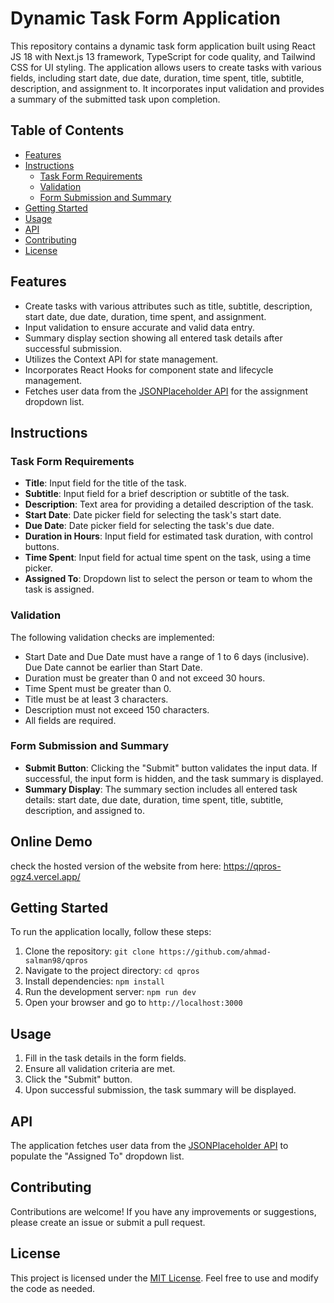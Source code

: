 # Dynamic Task Form Application

This repository contains a dynamic task form application built using React JS 18 with Next.js 13 framework, TypeScript for code quality, and Tailwind CSS for UI styling. The application allows users to create tasks with various fields, including start date, due date, duration, time spent, title, subtitle, description, and assignment to. It incorporates input validation and provides a summary of the submitted task upon completion.

## Table of Contents

- [Features](#features)
- [Instructions](#instructions)
  - [Task Form Requirements](#task-form-requirements)
  - [Validation](#validation)
  - [Form Submission and Summary](#form-submission-and-summary)
- [Getting Started](#getting-started)
- [Usage](#usage)
- [API](#api)
- [Contributing](#contributing)
- [License](#license)

## Features

- Create tasks with various attributes such as title, subtitle, description, start date, due date, duration, time spent, and assignment.
- Input validation to ensure accurate and valid data entry.
- Summary display section showing all entered task details after successful submission.
- Utilizes the Context API for state management.
- Incorporates React Hooks for component state and lifecycle management.
- Fetches user data from the [JSONPlaceholder API](https://jsonplaceholder.typicode.com/users) for the assignment dropdown list.

## Instructions

### Task Form Requirements

- **Title**: Input field for the title of the task.
- **Subtitle**: Input field for a brief description or subtitle of the task.
- **Description**: Text area for providing a detailed description of the task.
- **Start Date**: Date picker field for selecting the task's start date.
- **Due Date**: Date picker field for selecting the task's due date.
- **Duration in Hours**: Input field for estimated task duration, with control buttons.
- **Time Spent**: Input field for actual time spent on the task, using a time picker.
- **Assigned To**: Dropdown list to select the person or team to whom the task is assigned.

### Validation

The following validation checks are implemented:

- Start Date and Due Date must have a range of 1 to 6 days (inclusive). Due Date cannot be earlier than Start Date.
- Duration must be greater than 0 and not exceed 30 hours.
- Time Spent must be greater than 0.
- Title must be at least 3 characters.
- Description must not exceed 150 characters.
- All fields are required.

### Form Submission and Summary

- **Submit Button**: Clicking the "Submit" button validates the input data. If successful, the input form is hidden, and the task summary is displayed.
- **Summary Display**: The summary section includes all entered task details: start date, due date, duration, time spent, title, subtitle, description, and assigned to.

## Online Demo
check the hosted version of the website from here: https://qpros-ogz4.vercel.app/
## Getting Started

To run the application locally, follow these steps:

1. Clone the repository: `git clone https://github.com/ahmad-salman98/qpros`
2. Navigate to the project directory: `cd qpros`
3. Install dependencies: `npm install`
4. Run the development server: `npm run dev`
5. Open your browser and go to `http://localhost:3000`

## Usage

1. Fill in the task details in the form fields.
2. Ensure all validation criteria are met.
3. Click the "Submit" button.
4. Upon successful submission, the task summary will be displayed.

## API

The application fetches user data from the [JSONPlaceholder API](https://jsonplaceholder.typicode.com/users) to populate the "Assigned To" dropdown list.

## Contributing

Contributions are welcome! If you have any improvements or suggestions, please create an issue or submit a pull request.

## License

This project is licensed under the [MIT License](LICENSE). Feel free to use and modify the code as needed.
